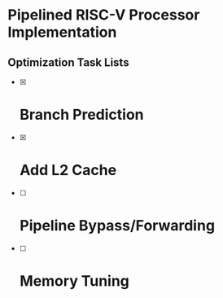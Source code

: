 # Pipelined RISC-V Processor Implementation

## Optimization Task Lists

- [x] # Branch Prediction
- [x] # Add L2 Cache
- [ ] # Pipeline Bypass/Forwarding
- [ ] # Memory Tuning